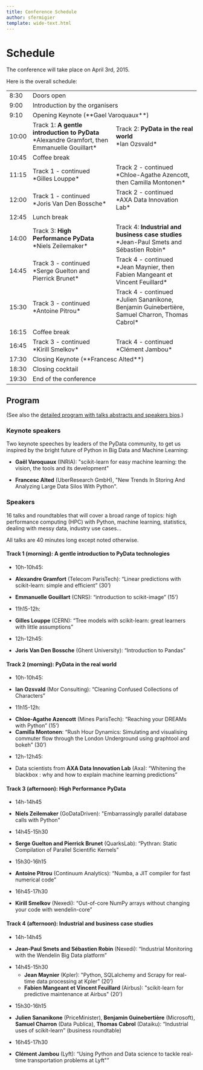 ```yaml
---
title: Conference Schedule
author: sfermigier
template: wide-text.html
---
```


<style>
ul li ul {
  margin-top: -10px;
  margin-bottom: 10px;
}
</style>

# Schedule

The conference will take place on April 3rd, 2015.

Here is the overall schedule:

<table class="schedule">
  <tr>
    <td width="80">8:30</td>
    <td colspan="2">Doors open</td>
  </tr>
  <tr>
    <td>9:00</td>
    <td colspan="2">Introduction by the organisers</td>
  </tr>
  <tr>
    <td>9:10</td>
    <td colspan="2">Opening Keynote (**Gael Varoquaux**)</td>
  </tr>
  <tr>
    <td>10:00</td>
    <td width="50%">Track 1: <b>A gentle introduction to PyData</b><br>
      *Alexandre Gramfort, then Emmanuelle Gouillart*</td>
    <td width="50%">Track 2: <b>PyData in the real world</b><br>
      *Ian Ozsvald*
    </td>
  </tr>
  <tr>
    <td>10:45</td>
    <td colspan="2">Coffee break</td>
  </tr>
  <tr>
    <td>11:15</td>
    <td>Track 1 - continued<br>
      *Gilles Louppe* </td>
    <td>Track 2 - continued<br>
      *Chloe-Agathe Azencott, then Camilla Montonen*</td>
  </tr>
  <tr>
    <td>12:00</td>
    <td>Track 1 - continued<br>
    *Joris Van Den Bossche*</td>
    <td>Track 2 - continued<br>
    *AXA Data Innovation Lab*
    </td>
  </tr>
  <tr>
    <td>12:45</td>
    <td colspan="2">Lunch break</td>
  </tr>
  <tr>
    <td>14:00</td>
    <td>Track 3: <b>High Performance PyData</b><br>
    *Niels Zeilemaker*</td>
    <td>Track 4: <b>Industrial and business case studies</b><br>
    *Jean-Paul Smets and Sébastien Robin*
    </td>
  </tr>
  <tr>
    <td>14:45</td>
    <td>Track 3 - continued<br>
    *Serge Guelton and Pierrick Brunet*</td>
    <td>Track 4 - continued<br>
    *Jean Maynier, then Fabien Mangeant et Vincent Feuillard*</td>
  </tr>
  <tr>
    <td>15:30</td>
    <td>Track 3 - continued<br>
      *Antoine Pitrou*</td>
    <td>Track 4 - continued<br>
      *Julien Sananikone, Benjamin Guinebertière, Samuel Charron, Thomas Cabrol*
    </td>
  </tr>
  <tr>
    <td>16:15</td>
    <td colspan="2">Coffee break</td>
  </tr>
  <tr>
    <td>16:45</td>
    <td>Track 3 - continued<br>
      *Kirill Smelkov*
    </td>
    <td>Track 4 - continued<br>
      *Clément Jambou*
    </td>
  </tr>
  <tr>
    <td>17:30</td>
    <td colspan="2">Closing Keynote (**Francesc Alted**)</td>
  </tr>
  <tr>
    <td>18:30</td>
    <td colspan="2">Closing cocktail</td>
  </tr>
  <tr>
    <td>19:30</td>
    <td colspan="2">End of the conference</td>
  </tr>
</table>

## Program

(See also the [detailed program with talks abstracts and speakers bios](/talks.html).)

### Keynote speakers

Two keynote speeches by leaders of the PyData community, to get us
inspired by the bright future of Python in Big Data and Machine Learning:

<a id="varoquaux"></a><a id="gramfort"></a>
* **Gaël Varoquaux** (INRIA): "scikit-learn for easy machine learning: the vision, the tools and its development"

<a id="alted"></a>
* **Francesc Alted** (UberResearch GmbH), "New Trends In Storing And Analyzing Large Data Silos With Python".

### Speakers

16 talks and roundtables that will cover a broad range of topics: high
performance computing (HPC) with Python, machine learning, statistics, dealing
with messy data, industry use cases...

All talks are 40 minutes long except noted otherwise.

#### Track 1 (morning): A gentle introduction to PyData technologies

- 10h-10h45: 
 - **Alexandre Gramfort** (Telecom ParisTech): “Linear predictions with scikit-learn: simple and efficient” (30’)
 - **Emmanuelle Gouillart** (CNRS): “introduction to scikit-image” (15’)

- 11h15-12h:
 - **Gilles Louppe** (CERN): “Tree models with scikit-learn: great learners with little assumptions”

- 12h-12h45:
 - **Joris Van Den Bossche** (Ghent University): “Introduction to Pandas”

#### Track 2 (morning): PyData in the real world

- 10h-10h45: 
 + **Ian Ozsvald** (Mor Consulting): “Cleaning Confused Collections of Characters”

- 11h15-12h:
 + **Chloe-Agathe Azencott** (Mines ParisTech): “Reaching your DREAMs with Python” (15’)
 + **Camilla Montonen**: “Rush Hour Dynamics: Simulating and visualising commuter flow through the London Underground using graphtool and bokeh” (30’)

- 12h-12h45:
 + Data scientists from **AXA Data Innovation Lab** (Axa): “Whitening the blackbox : why and how to explain machine learning predictions”


#### Track 3 (afternoon): High Performance PyData

- 14h-14h45
 + **Niels Zeilemaker** (GoDataDriven): "Embarrassingly parallel database calls with Python"

- 14h45-15h30
 + **Serge Guelton and Pierrick Brunet** (QuarksLab): “Pythran: Static Compilation of Parallel Scientific Kernels”

- 15h30-16h15
 + **Antoine Pitrou** (Continuum Analytics): “Numba, a JIT compiler for fast numerical code”

- 16h45-17h30
 + **Kirill Smelkov** (Nexedi): “Out-of-core NumPy arrays without changing your code with wendelin-core”
 
#### Track 4 (afternoon): Industrial and business case studies

- 14h-14h45
 + **Jean-Paul Smets and Sébastien Robin** (Nexedi): “Industrial Monitoring with the Wendelin Big Data platform”

- 14h45-15h30
  + **Jean Maynier** (Kpler): "Python, SQLalchemy and Scrapy for real-time data processing at Kpler” (20’)
  + **Fabien Mangeant et Vincent Feuillard** (Airbus): "scikit-learn for predictive maintenance at Airbus" (20')
 
- 15h30-16h15
 + **Julien Sananikone** (PriceMinister), **Benjamin Guinebertière** (Microsoft), **Samuel Charron** (Data Publica), **Thomas Cabrol** (Dataiku): “Industrial uses of scikit-learn” (business roundtable)

- 16h45-17h30
 + **Clément Jambou** (Lyft): “Using Python and Data science to tackle real-time transportation problems at Lyft"”

